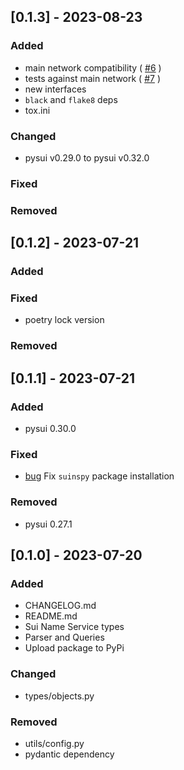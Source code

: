 ## [0.1.3] - 2023-08-23

### Added

- main network compatibility ( [#6](https://github.com/andreidev1/suinspy/issues/6) )
- tests against main network ( [#7](https://github.com/andreidev1/suinspy/issues/7) )
- new interfaces
- `black` and `flake8` deps
- tox.ini

### Changed

- pysui v0.29.0 to pysui v0.32.0

### Fixed


### Removed


## [0.1.2] - 2023-07-21

### Added



### Fixed

- poetry lock version

### Removed



## [0.1.1] - 2023-07-21

### Added

- pysui 0.30.0

### Fixed

- [bug](https://github.com/andreidev1/suinspy/issues/2) Fix `suinspy` package installation

### Removed

- pysui 0.27.1

## [0.1.0] - 2023-07-20

### Added

- CHANGELOG.md
- README.md
- Sui Name Service types
- Parser and Queries
- Upload package to PyPi

### Changed

- types/objects.py


### Removed

- utils/config.py
- pydantic dependency